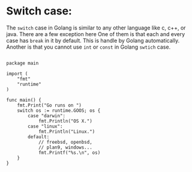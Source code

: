 # Switch case: 

The `switch` case in Golang is similar to any other language like c, c++, or java. There are a few exception here One of them is that each and every case has `break` in it by default. This is handle by Golang automatically. Another is that you cannot use `int` or `const` in Golang `swtich` case. 

``` golang

package main

import (
	"fmt"
	"runtime"
)

func main() {
	fmt.Print("Go runs on ")
	switch os := runtime.GOOS; os {
		case "darwin":
			fmt.Println("OS X.")
		case "linux":
			fmt.Println("Linux.")
		default:
			// freebsd, openbsd,
			// plan9, windows...
			fmt.Printf("%s.\n", os)
	}
}

```
